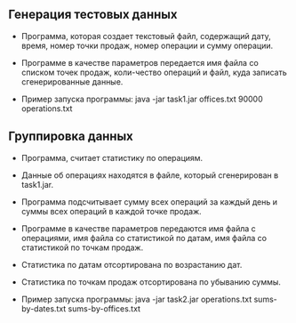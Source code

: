 ## Генерация тестовых данных

 * Программа, которая создает текстовый файл, содержащий дату, время, номер точки продаж, номер операции и сумму операции.
 
 * Программе в качестве параметров передается имя файла со списком точек продаж, коли-чество операций и файл, куда записать сгенерированные данные.
 
 * Пример запуска программы: java -jar task1.jar offices.txt 90000 operations.txt
 
## Группировка данных

 * Программа, считает статистику по операциям.
 
 * Данные об операциях находятся в файле, который сгенерирован в task1.jar.
 
 * Программа подсчитывает сумму всех операций за каждый день и суммы всех операций в каждой точке продаж.
   
 * Программе в качестве параметров передаются имя файла с операциями, имя файла со статистикой по датам, имя файла со статистикой по точкам продаж.
   
 * Статистика по датам отсортирована по возрастанию дат.
 
 * Статистика по точкам продаж отсортирована по убыванию суммы.
 
 * Пример запуска программы:
   java -jar task2.jar operations.txt sums-by-dates.txt sums-by-offices.txt